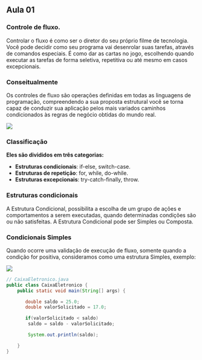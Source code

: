 ## Aula 01
### Controle de fluxo.

Controlar o fluxo é como ser o diretor do seu próprio filme de tecnologia. Você pode decidir como seu programa vai
desenrolar suas tarefas, através de comandos especiais. É como dar as cartas no jogo, escolhendo quando executar as
tarefas de forma seletiva, repetitiva ou até mesmo em casos excepcionais.

### Conseitualmente

Os controles de fluxo são operações definidas em todas as linguagens de programação, compreendendo a sua proposta
estrutural você se torna capaz de conduzir sua aplicação pelos mais variados caminhos condicionados às regras de negócio
obtidas do mundo real.

![](https://sintaxe.netlify.app/assets/fluxo-1.3a4f3e9a.png)

### Classificação
**Eles são divididos em três categorias:**

* **Estruturas condicionais**: if-else, switch-case.
* **Estruturas de repetição**: for, while, do-while.
* **Estruturas excepcionais**: try-catch-finally, throw.

### Estruturas condicionais

A Estrutura Condicional, possibilita a escolha de um grupo de ações e comportamentos a serem executadas, quando
determinadas condições são ou não satisfeitas. A Estrutura Condicional pode ser Simples ou Composta.

### Condicionais Simples

Quando ocorre uma validação de execução de fluxo, somente quando a condição for positiva, consideramos como uma
estrutura Simples, exemplo:

![](https://sintaxe.netlify.app/assets/fluxo-2.cd68203c.png)

```java
// CaixaEletronico.java
public class CaixaEletronico {
    public static void main(String[] args) {

       double saldo = 25.0;
       double valorSolicitado = 17.0;

       if(valorSolicitado < saldo)
        saldo = saldo - valorSolicitado;

        System.out.println(saldo);

    }
}
```

